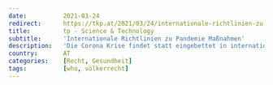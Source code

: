 ```yaml
---
date:          2021-03-24
redirect:      https://tkp.at/2021/03/24/internationale-richtlinien-zu-pandemie-massnahmen/
title:         tp - Science & Technology
subtitle:      'Internationale Richtlinien zu Pandemie Maßnahmen'
description:   'Die Corona Krise findet statt eingebettet in internationale Vereinbarungen und völkerrechtliche Regelungen, die zum Teil in nationales Recht umgesetzt wurden. Die österreichische Juristin Silvia Behrendt hat 2007/2008 über das Thema an der Universität von Sankt Gallen in der Schweiz promoviert. Rechtsanwalt Christian Ortner aus Innsbruck hat gemeinsam mit ihr in einer Eingabe an den Verfassungsgerichtshof …'
country:       AT
categories:    [Recht, Gesundheit]
tags:          [who, völkerrecht]
---
```

